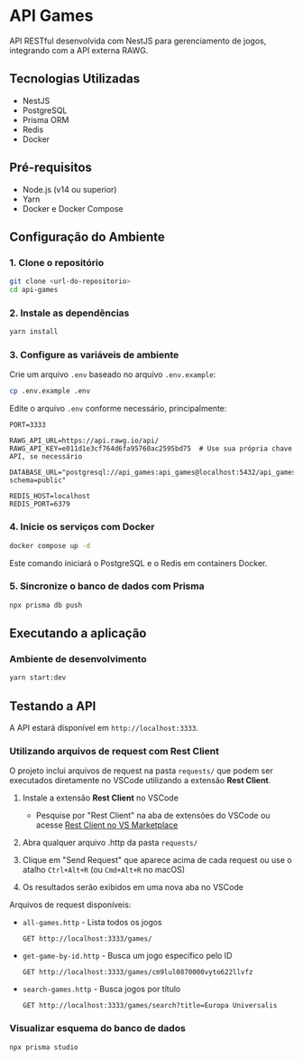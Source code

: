 # API Games

API RESTful desenvolvida com NestJS para gerenciamento de jogos, integrando com a API externa RAWG.

## Tecnologias Utilizadas

- NestJS
- PostgreSQL
- Prisma ORM
- Redis
- Docker

## Pré-requisitos

- Node.js (v14 ou superior)
- Yarn
- Docker e Docker Compose

## Configuração do Ambiente

### 1. Clone o repositório

```bash
git clone <url-do-repositorio>
cd api-games
```

### 2. Instale as dependências

```bash
yarn install
```

### 3. Configure as variáveis de ambiente

Crie um arquivo `.env` baseado no arquivo `.env.example`:

```bash
cp .env.example .env
```

Edite o arquivo `.env` conforme necessário, principalmente:

```
PORT=3333

RAWG_API_URL=https://api.rawg.io/api/
RAWG_API_KEY=e011d1e3cf764d6fa95760ac2595bd75  # Use sua própria chave API, se necessário

DATABASE_URL="postgresql://api_games:api_games@localhost:5432/api_games?schema=public"

REDIS_HOST=localhost
REDIS_PORT=6379
```

### 4. Inicie os serviços com Docker

```bash
docker compose up -d
```

Este comando iniciará o PostgreSQL e o Redis em containers Docker.

### 5. Sincronize o banco de dados com Prisma

```bash
npx prisma db push
```

## Executando a aplicação

### Ambiente de desenvolvimento

```bash
yarn start:dev
```

## Testando a API

A API estará disponível em `http://localhost:3333`.

### Utilizando arquivos de request com Rest Client

O projeto inclui arquivos de request na pasta `requests/` que podem ser executados diretamente no VSCode utilizando a extensão **Rest Client**.

1. Instale a extensão **Rest Client** no VSCode
   - Pesquise por "Rest Client" na aba de extensões do VSCode ou acesse [Rest Client no VS Marketplace](https://marketplace.visualstudio.com/items?itemName=humao.rest-client)

2. Abra qualquer arquivo .http da pasta `requests/`

3. Clique em "Send Request" que aparece acima de cada request ou use o atalho `Ctrl+Alt+R` (ou `Cmd+Alt+R` no macOS)

4. Os resultados serão exibidos em uma nova aba no VSCode

Arquivos de request disponíveis:

- `all-games.http` - Lista todos os jogos
  ```http
  GET http://localhost:3333/games/
  ```

- `get-game-by-id.http` - Busca um jogo específico pelo ID
  ```http
  GET http://localhost:3333/games/cm9lul0870000vyto622llvfz
  ```

- `search-games.http` - Busca jogos por título
  ```http
  GET http://localhost:3333/games/search?title=Europa Universalis
  ```

### Visualizar esquema do banco de dados

```bash
npx prisma studio
```